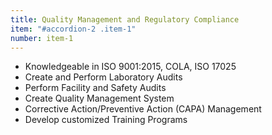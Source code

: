 ```yaml
---
title: Quality Management and Regulatory Compliance
item: "#accordion-2 .item-1"
number: item-1
---
```


* Knowledgeable in ISO 9001:2015, COLA, ISO 17025
* Create and Perform Laboratory Audits
* Perform Facility and Safety Audits
* Create Quality Management System
* Corrective Action/Preventive Action (CAPA) Management
* Develop customized Training Programs